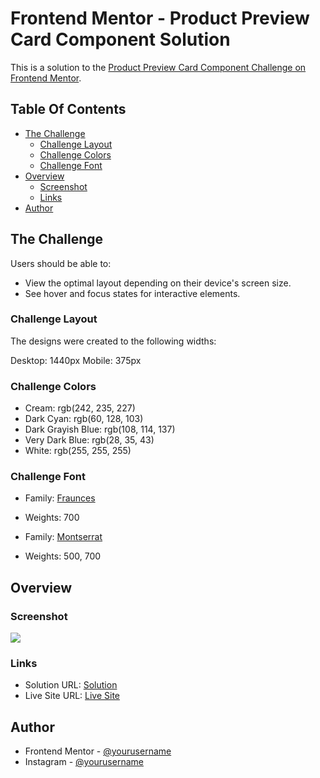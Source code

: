 # Frontend Mentor - Product Preview Card Component Solution

This is a solution to the [Product Preview Card Component Challenge on Frontend Mentor](https://www.frontendmentor.io/challenges/product-preview-card-component-GO7UmttRfa).

## Table Of Contents

- [The Challenge](#the-challenge)
  - [Challenge Layout](#challenge-layout)
  - [Challenge Colors](#challenge-colors)
  - [Challenge Font](#challenge-font)
- [Overview](#overview)
  - [Screenshot](#screenshot)
  - [Links](#links)
- [Author](#author)

## The Challenge

Users should be able to:

- View the optimal layout depending on their device's screen size.
- See hover and focus states for interactive elements.

### Challenge Layout

The designs were created to the following widths:

Desktop: 1440px
Mobile: 375px

### Challenge Colors

- Cream: rgb(242, 235, 227)
- Dark Cyan: rgb(60, 128, 103)
- Dark Grayish Blue: rgb(108, 114, 137)
- Very Dark Blue: rgb(28, 35, 43)
- White: rgb(255, 255, 255)

### Challenge Font

- Family: [Fraunces](https://fonts.google.com/specimen/Fraunces)
- Weights: 700

- Family: [Montserrat](https://fonts.google.com/specimen/Montserrat)
- Weights: 500, 700

## Overview

### Screenshot

![](./)

### Links

- Solution URL: [Solution]()
- Live Site URL: [Live Site]()

## Author

- Frontend Mentor - [@yourusername](https://www.frontendmentor.io/profile/Acr2004)
- Instagram - [@yourusername](https://www.instagram.com/ricardo_acr2004/)